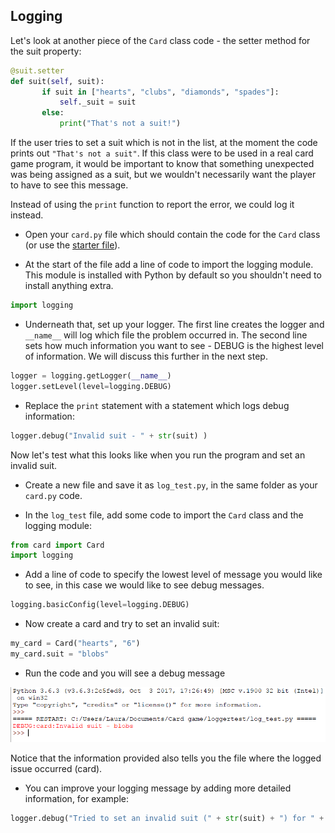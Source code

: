 ## Logging

Let's look at another piece of the `Card` class code - the setter method for the suit property:

```python
@suit.setter
def suit(self, suit):
       if suit in ["hearts", "clubs", "diamonds", "spades"]:
           self._suit = suit
       else:
           print("That's not a suit!")
```

If the user tries to set a suit which is not in the list, at the moment the code prints out `"That's not a suit"`. If this class were to be used in a real card game program, it would be important to know that something unexpected was being assigned as a suit, but we wouldn't necessarily want the player to have to see this message.

Instead of using the `print` function to report the error, we could log it instead.

+ Open your `card.py` file which should contain the code for the `Card` class (or use the [starter file](resources/card.py)).

+ At the start of the file add a line of code to import the logging module. This module is installed with Python by default so you shouldn't need to install anything extra.

```python
import logging
```

+ Underneath that, set up your logger. The first line creates the logger and `__name__` will log which file the problem occurred in. The second line sets how much information you want to see - DEBUG is the highest level of information. We will discuss this further in the next step.

```Python
logger = logging.getLogger(__name__)
logger.setLevel(level=logging.DEBUG)
```

+ Replace the `print` statement with a statement which logs debug information:

```python
logger.debug("Invalid suit - " + str(suit) )
```

Now let's test what this looks like when you run the program and set an invalid suit.

+ Create a new file and save it as `log_test.py`, in the same folder as your `card.py` code.

+ In the `log_test` file, add some code to import the `Card` class and the logging module:

```Python
from card import Card
import logging
```

+ Add a line of code to specify the lowest level of message you would like to see, in this case we would like to see debug messages.

```python
logging.basicConfig(level=logging.DEBUG)
```

+ Now create a card and try to set an invalid suit:

```python
my_card = Card("hearts", "6")
my_card.suit = "blobs"
```

+ Run the code and you will see a debug message

![Bad suit](images/bad-suit.png)

Notice that the information provided also tells you the file where the logged issue occurred (card).

+ You can improve your logging message by adding more detailed information, for example:

```python
logger.debug("Tried to set an invalid suit (" + str(suit) + ") for " + repr(self) )
```
